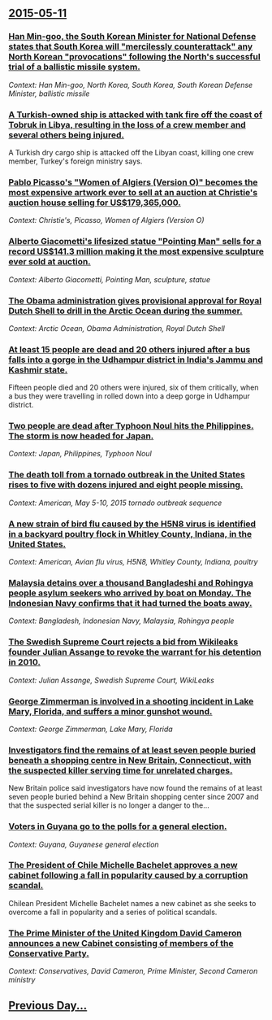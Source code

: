 ## [2015-05-11](/news/2015/05/11/index.md)

### [Han Min-goo, the South Korean Minister for National Defense states that South Korea will "mercilessly counterattack" any North Korean "provocations" following the North's successful trial of a ballistic missile system. ](/news/2015/05/11/han-min-goo-the-south-korean-minister-for-national-defense-states-that-south-korea-will-mercilessly-counterattack-any-north-korean-provo.md)
_Context: Han Min-goo, North Korea, South Korea, South Korean Defense Minister, ballistic missile_

### [A Turkish-owned ship is attacked with tank fire off the coast of Tobruk in Libya, resulting in the loss of a crew member and several others being injured. ](/news/2015/05/11/a-turkish-owned-ship-is-attacked-with-tank-fire-off-the-coast-of-tobruk-in-libya-resulting-in-the-loss-of-a-crew-member-and-several-others.md)
A Turkish dry cargo ship is attacked off the Libyan coast, killing one crew member, Turkey&#039;s foreign ministry says.

### [Pablo Picasso's "Women of Algiers (Version O)" becomes the most expensive artwork ever to sell at an auction at Christie's auction house selling for US$179,365,000. ](/news/2015/05/11/pablo-picasso-s-women-of-algiers-version-o-becomes-the-most-expensive-artwork-ever-to-sell-at-an-auction-at-christie-s-auction-house-sel.md)
_Context: Christie's, Picasso, Women of Algiers (Version O)_

### [Alberto Giacometti's lifesized statue "Pointing Man" sells for a record US$141.3 million making it the most expensive sculpture ever sold at auction. ](/news/2015/05/11/alberto-giacometti-s-lifesized-statue-pointing-man-sells-for-a-record-us-141-3-million-making-it-the-most-expensive-sculpture-ever-sold-at.md)
_Context: Alberto Giacometti, Pointing Man, sculpture, statue_

### [The Obama administration gives provisional approval for Royal Dutch Shell to drill in the Arctic Ocean during the summer. ](/news/2015/05/11/the-obama-administration-gives-provisional-approval-for-royal-dutch-shell-to-drill-in-the-arctic-ocean-during-the-summer.md)
_Context: Arctic Ocean, Obama Administration, Royal Dutch Shell_

### [At least 15 people are dead and 20 others injured after a bus falls into a gorge in the Udhampur district in India's Jammu and Kashmir state. ](/news/2015/05/11/at-least-15-people-are-dead-and-20-others-injured-after-a-bus-falls-into-a-gorge-in-the-udhampur-district-in-india-s-jammu-and-kashmir-state.md)
Fifteen people died and 20 others were injured, six of them critically, when a bus they were travelling in rolled down into a deep gorge in Udhampur district.

### [Two people are dead after Typhoon Noul hits the Philippines. The storm is now headed for Japan. ](/news/2015/05/11/two-people-are-dead-after-typhoon-noul-hits-the-philippines-the-storm-is-now-headed-for-japan.md)
_Context: Japan, Philippines, Typhoon Noul_

### [The death toll from a tornado outbreak in the United States rises to five with dozens injured and eight people missing. ](/news/2015/05/11/the-death-toll-from-a-tornado-outbreak-in-the-united-states-rises-to-five-with-dozens-injured-and-eight-people-missing.md)
_Context: American, May 5-10, 2015 tornado outbreak sequence_

### [A new strain of bird flu caused by the H5N8 virus is identified in a backyard poultry flock in Whitley County, Indiana, in the United States. ](/news/2015/05/11/a-new-strain-of-bird-flu-caused-by-the-h5n8-virus-is-identified-in-a-backyard-poultry-flock-in-whitley-county-indiana-in-the-united-states.md)
_Context: American, Avian flu virus, H5N8, Whitley County, Indiana, poultry_

### [Malaysia detains over a thousand Bangladeshi and Rohingya people asylum seekers who arrived by boat on Monday. The Indonesian Navy confirms that it had turned the boats away. ](/news/2015/05/11/malaysia-detains-over-a-thousand-bangladeshi-and-rohingya-people-asylum-seekers-who-arrived-by-boat-on-monday-the-indonesian-navy-confirms.md)
_Context: Bangladesh, Indonesian Navy, Malaysia, Rohingya people_

### [The Swedish Supreme Court rejects a bid from Wikileaks founder Julian Assange to revoke the warrant for his detention in 2010. ](/news/2015/05/11/the-swedish-supreme-court-rejects-a-bid-from-wikileaks-founder-julian-assange-to-revoke-the-warrant-for-his-detention-in-2010.md)
_Context: Julian Assange, Swedish Supreme Court, WikiLeaks_

### [George Zimmerman is involved in a shooting incident in Lake Mary, Florida, and suffers a minor gunshot wound. ](/news/2015/05/11/george-zimmerman-is-involved-in-a-shooting-incident-in-lake-mary-florida-and-suffers-a-minor-gunshot-wound.md)
_Context: George Zimmerman, Lake Mary, Florida_

### [Investigators find the remains of at least seven people buried beneath a shopping centre in New Britain, Connecticut, with the suspected killer serving time for unrelated charges. ](/news/2015/05/11/investigators-find-the-remains-of-at-least-seven-people-buried-beneath-a-shopping-centre-in-new-britain-connecticut-with-the-suspected-kil.md)
New Britain police said investigators have now found the remains of at least seven people buried behind a New Britain shopping center since 2007 and that the suspected serial killer is no longer a danger to the...

### [Voters in Guyana go to the polls for a general election. ](/news/2015/05/11/voters-in-guyana-go-to-the-polls-for-a-general-election.md)
_Context: Guyana, Guyanese general election_

### [The President of Chile Michelle Bachelet approves a new cabinet following a fall in popularity caused by a corruption scandal. ](/news/2015/05/11/the-president-of-chile-michelle-bachelet-approves-a-new-cabinet-following-a-fall-in-popularity-caused-by-a-corruption-scandal.md)
Chilean President Michelle Bachelet names a new cabinet as she seeks to overcome a fall in popularity and a series of political scandals.

### [The Prime Minister of the United Kingdom David Cameron announces a new Cabinet consisting of members of the Conservative Party. ](/news/2015/05/11/the-prime-minister-of-the-united-kingdom-david-cameron-announces-a-new-cabinet-consisting-of-members-of-the-conservative-party.md)
_Context: Conservatives, David Cameron, Prime Minister, Second Cameron ministry_

## [Previous Day...](/news/2015/05/10/index.md)

